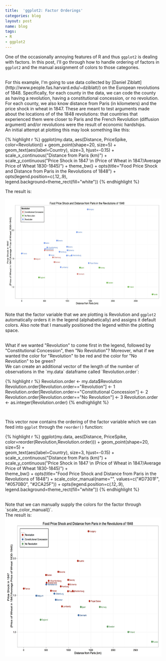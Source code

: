 ```yaml
---
title:  'ggplot2: Factor Orderings'
categories: blog
layout: post
name: blog
tags:
- R
- ggplot2
---
```


One of the occasionally annoying features of R and thus `ggplot2` is dealing with factors. In this post, I'll go through how to handle ordering of factors in `ggplot2` and the manual assignment of colors to those categories.

<br/>
For this example, I'm going to use data collected by [Daniel Ziblatt](http://www.people.fas.harvard.edu/~dziblatt/) on the European revolutions of 1848. Specifically, for each county in the data, we can code the county as having a revolution, having a constitutional concession, or no revolution. For each county, we also know distance from Paris (in kilometers) and the price shock in wheat in 1847. These are meant to test arguments made about the locations of of the 1848 revolutions: that countries that experienced them were closer to Paris and the French Revolution (diffusion argument) and/or revolutions were the result of economic hardships.

<br/>
An initial attempt at plotting this may look something like this:

{% highlight r %}
ggplot(my.data, aes(Distance, PriceSpike, color=Revolution)) +
geom_point(shape=20, size=5) +  
geom_text(aes(label=Country), size=3, hjust=-0.15) +  
scale_x_continuous("Distance from Paris (km)") +
scale_y_continuous("Price Shock in 1847 \n (Price of Wheat in 1847/Average Price of Wheat 1830-1845)") +
theme_bw()  +
opts(title="Food Price Shock and Distance from Paris in the Revolutions of 1848") +
opts(legend.position=c(.12,.9), legend.background=theme_rect(fill="white"))
{% endhighlight %}

The result is:

<div class="post-image">
<a href="/assets/images/blog/ziblatt_default.jpg"><img alt="ggplot2 scatterplot factor" src="/assets/images/blog/ziblatt_default.jpg" height="348" width="640"/></a>
</div>

Note that the factor variable that we are plotting is Revolution and `ggplot2` automatically orders it in the legend (alphabetically) and assigns it default colors. Also note that I manually positioned the legend within the plotting space.

<br/>
What if we wanted "Revolution" to come first in the legend, followed by "Constitutional Concession", then "No Revolution"? Moreover, what if we wanted the color for "Revolution" to be red and the color for "No Revolution" to be green?

<br/>
We can create an additional vector of the length of the number of observations in the `my.data` dataframe called `Revolution.order`:


{% highlight r %}
Revolution.order <- my.data$Revolution
Revolution.order[Revolution.order=="Revolution"] <- 1
Revolution.order[Revolution.order=="Constitutional Concession"] <- 2
Revolution.order[Revolution.order=="No Revolution"] <- 3
Revolution.order <- as.integer(Revolution.order)
{% endhighlight %}

<br/>

This vector now contains the ordering of the factor variable which we can feed into `ggplot` through the `reorder()` function:

{% highlight r %}
ggplot(my.data, aes(Distance, PriceSpike, color=reorder(Revolution,Revolution.order))) +
geom_point(shape=20, size=5) +  
geom_text(aes(label=Country), size=3, hjust=-0.15) +
scale_x_continuous("Distance from Paris (km)") +
scale_y_continuous("Price Shock in 1847 \n (Price of Wheat in 1847/Average Price of Wheat 1830-1845)") +  
theme_bw() +
opts(title="Food Price Shock and Distance from Paris in the Revolutions of 1848") +
scale_color_manual(name="", values=c("#D7301F", "#0570B0", "#2CA25F")) +
opts(legend.position=c(.12,.9), legend.background=theme_rect(fill="white"))
{% endhighlight %}

<br/>
Note that we can manually supply the colors for the factor through `scale_color_manual()`.

<br/>
The result is:

<div class="post-image">
<a href="/assets/images/blog/ziblatt_full.jpg"><img alt="ggplot2 scatterplot factor ordering" src="/assets/images/blog/ziblatt_full.jpg" height="448" width="640"/></a>
</div>
